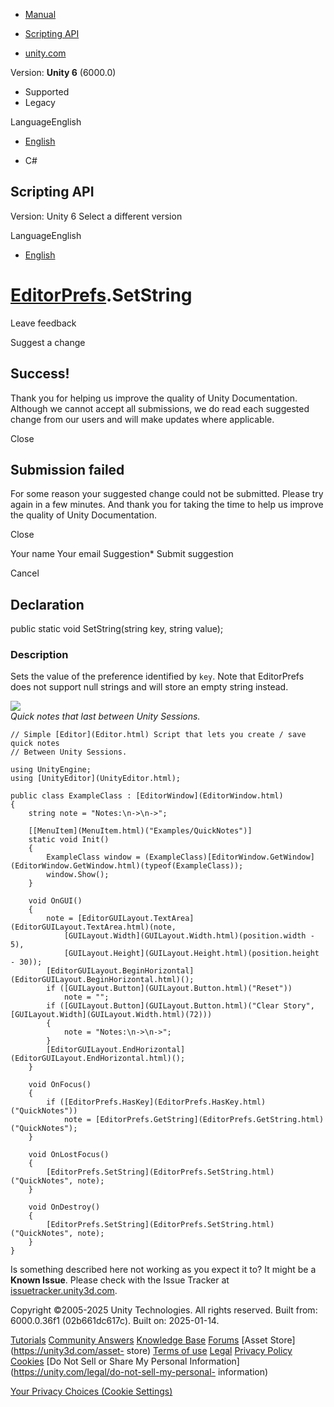 [ ]()

  * [Manual](../Manual/index.html)
  * [Scripting API](../ScriptReference/index.html)

  * [unity.com](https://unity.com/)

Version: **Unity 6** (6000.0)

  * Supported
  * Legacy

LanguageEnglish

  * [English]()

  * C#

[ ](https://docs.unity3d.com)

## Scripting API

Version: Unity 6 Select a different version

LanguageEnglish

  * [English]()

#  [EditorPrefs](EditorPrefs.html).SetString

Leave feedback

Suggest a change

## Success!

Thank you for helping us improve the quality of Unity Documentation. Although
we cannot accept all submissions, we do read each suggested change from our
users and will make updates where applicable.

Close

## Submission failed

For some reason your suggested change could not be submitted. Please <a>try
again</a> in a few minutes. And thank you for taking the time to help us
improve the quality of Unity Documentation.

Close

Your name Your email Suggestion* Submit suggestion

Cancel

[ ]()

## Declaration

public static void SetString(string key, string value);

### Description

Sets the value of the preference identified by `key`. Note that EditorPrefs
does not support null strings and will store an empty string instead.

![](../StaticFiles/ScriptRefImages/QuickNotes.png)  
_Quick notes that last between Unity Sessions._

    
    
    // Simple [Editor](Editor.html) Script that lets you create / save quick notes
    // Between Unity Sessions.  
      
    using UnityEngine;
    using [UnityEditor](UnityEditor.html);  
      
    public class ExampleClass : [EditorWindow](EditorWindow.html)
    {
        string note = "Notes:\n->\n->";  
      
        [[MenuItem](MenuItem.html)("Examples/QuickNotes")]
        static void Init()
        {
            ExampleClass window = (ExampleClass)[EditorWindow.GetWindow](EditorWindow.GetWindow.html)(typeof(ExampleClass));
            window.Show();
        }  
      
        void OnGUI()
        {
            note = [EditorGUILayout.TextArea](EditorGUILayout.TextArea.html)(note,
                [GUILayout.Width](GUILayout.Width.html)(position.width - 5),
                [GUILayout.Height](GUILayout.Height.html)(position.height - 30));
            [EditorGUILayout.BeginHorizontal](EditorGUILayout.BeginHorizontal.html)();
            if ([GUILayout.Button](GUILayout.Button.html)("Reset"))
                note = "";
            if ([GUILayout.Button](GUILayout.Button.html)("Clear Story", [GUILayout.Width](GUILayout.Width.html)(72)))
            {
                note = "Notes:\n->\n->";
            }
            [EditorGUILayout.EndHorizontal](EditorGUILayout.EndHorizontal.html)();
        }  
      
        void OnFocus()
        {
            if ([EditorPrefs.HasKey](EditorPrefs.HasKey.html)("QuickNotes"))
                note = [EditorPrefs.GetString](EditorPrefs.GetString.html)("QuickNotes");
        }  
      
        void OnLostFocus()
        {
            [EditorPrefs.SetString](EditorPrefs.SetString.html)("QuickNotes", note);
        }  
      
        void OnDestroy()
        {
            [EditorPrefs.SetString](EditorPrefs.SetString.html)("QuickNotes", note);
        }
    }
    

Is something described here not working as you expect it to? It might be a
**Known Issue**. Please check with the Issue Tracker at
[issuetracker.unity3d.com](https://issuetracker.unity3d.com).

Copyright ©2005-2025 Unity Technologies. All rights reserved. Built from:
6000.0.36f1 (02b661dc617c). Built on: 2025-01-14.

[Tutorials](https://unity3d.com/learn) [Community
Answers](https://answers.unity3d.com) [Knowledge
Base](https://support.unity3d.com/hc/en-us)
[Forums](https://forum.unity3d.com) [Asset Store](https://unity3d.com/asset-
store) [Terms of use](https://docs.unity3d.com/Manual/TermsOfUse.html)
[Legal](https://unity.com/legal) [Privacy
Policy](https://unity.com/legal/privacy-policy)
[Cookies](https://unity.com/legal/cookie-policy) [Do Not Sell or Share My
Personal Information](https://unity.com/legal/do-not-sell-my-personal-
information)

[Your Privacy Choices (Cookie Settings)](javascript:void\(0\);)

